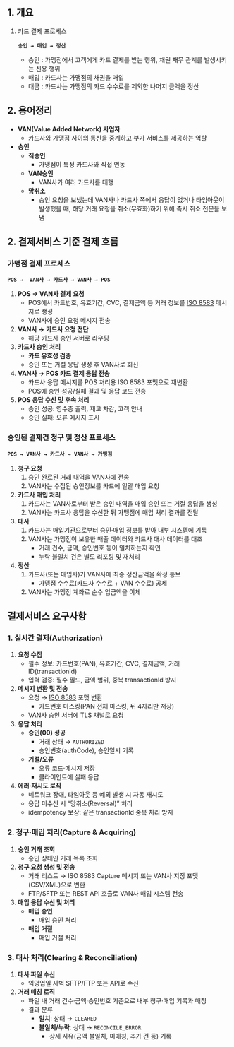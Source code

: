 ## 1. 개요

1. 카드 결제 프로세스
    
    **`승인 → 매입 → 정산`**
    
    - 승인 : 가맹점에서 고객에게 카드 결제를 받는 행위, 채권 채무 관계를 발생시키는 신용 행위
    - 매입 : 카드사는 가맹점의 채권을 매입
    - 대금 : 카드사는 가맹점의 카드 수수료를 제외한 나머지 금액을 정산

## 2. 용어정리

- **VAN(Value Added Network) 사업자**
    - 카드사와 가맹점 사이의 통신을 중계하고 부가 서비스를 제공하는 역할
- **승인**
    - **직승인**
        - 가맹점이 특정 카드사와 직접 연동
    - **VAN승인**
        - VAN사가 여러 카드사를 대행
    - **망취소**
        - 승인 요청을 보냈는데 VAN사나 카드사 쪽에서 응답이 없거나 타임아웃이 발생했을 때, 해당 거래 요청을 취소(무효화)하기 위해 즉시 취소 전문을 보냄

## 2. 결제서비스 기준 결제 흐름

### 가맹점 결제 프로세스

**`POS →  VAN사 → 카드사 → VAN사 → POS`**

1. **POS → VAN사 결제 요청**
    - POS에서 카드번호, 유효기간, CVC, 결제금액 등 거래 정보를 [ISO 8583](https://ko.wikipedia.org/wiki/ISO_8583) 메시지로 생성
    - VAN사에 승인 요청 메시지 전송
2. **VAN사 → 카드사 요청 전단**
    - 해당 카드사 승인 서버로 라우팅
3. **카드사 승인 처리**
    - **카드 유효성 검증**
    - 승인 또는 거절 응답 생성 후 VAN사로 회신
4. **VAN사 → POS 카드 결제 응답 전송**
    - 카드사 응답 메시지를 POS 처리용 ISO 8583 포맷으로 재변환
    - POS에 승인 성공/실패 결과 및 응답 코드 전송
5. **POS 응답 수신 및 후속 처리**
    - 승인 성공: 영수증 출력, 재고 차감, 고객 안내
    - 승인 실패: 오류 메시지 표시

### 승인된 결제건 청구 및 정산 프로세스

**`POS → VAN사 → 카드사 → VAN사 → 가맹점`**

1. **청구 요청**
    1. 승인 완료된 거래 내역을 VAN사에 전송
    2. VAN사는 수집된 승인정보를 카드에 일괄 매입 요청
2. **카드사 매입 처리**
    1. 카드사는 VAN사로부터 받은 승인 내역을 매입 승인 또는 거절 응답을 생성
    2. VAN사는 카드사 응답을 수신한 뒤 가맹점에 매입 처리 결과를 전달
3. **대사**
    1. 카드사는 매입기관으로부터 승인·매입 정보를 받아 내부 시스템에 기록
    2. VAN사는 가맹점이 보유한 매출 데이터와 카드사 대사 데이터를 대조
        - 거래 건수, 금액, 승인번호 등이 일치하는지 확인
        - 누락·불일치 건은 별도 리포팅 및 재처리
4. **정산**
    1. 카드사(또는 매입사)가 VAN사에 최종 정산금액을 확정 통보
        - 가맹점 수수료(카드사 수수료 + VAN 수수료) 공제
    2. VAN사는 가맹점 계좌로 순수 입금액을 이체

## 결제서비스 요구사항

### 1. 실시간 결제(Authorization)

1. **요청 수집**
    - 필수 정보: 카드번호(PAN), 유효기간, CVC, 결제금액, 거래 ID(transactionId)
    - 입력 검증: 필수 필드, 금액 범위, 중복 transactionId 방지
2. **메시지 변환 및 전송**
    - 요청 → [ISO 8583](https://ko.wikipedia.org/wiki/ISO_8583) 포맷 변환
        - 카드번호 마스킹(PAN 전체 마스킹, 뒤 4자리만 저장)
    - VAN사 승인 서버에 TLS 채널로 요청
3. **응답 처리**
    - **승인(00) 성공**
        - 거래 상태 → `AUTHORIZED`
        - 승인번호(authCode), 승인일시 기록
    - **거절/오류**
        - 오류 코드·메시지 저장
        - 클라이언트에 실패 응답
4. **에러·재시도 로직**
    - 네트워크 장애, 타임아웃 등 예외 발생 시 자동 재시도
    - 응답 미수신 시 “망취소(Reversal)” 처리
    - idempotency 보장: 같은 transactionId 중복 처리 방지

### 2. 청구·매입 처리(Capture & Acquiring)

1. **승인 거래 조회**
    - 승인 상태인 거래 목록 조회
2. **청구 요청 생성 및 전송**
    - 거래 리스트 → ISO 8583 Capture 메시지 또는 VAN사 지정 포맷(CSV/XML)으로 변환
    - FTP/SFTP 또는 REST API 호출로 VAN사 매입 시스템 전송
3. **매입 응답 수신 및 처리**
    - **매입 승인**
        - 매입 승인 처리
    - **매입 거절**
        - 매입 거절 처리

### 3. 대사 처리(Clearing & Reconciliation)

1. **대사 파일 수신**
    - 익영업일 새벽 SFTP/FTP 또는 API로 수신
2. **거래 매칭 로직**
    - 파일 내 거래 건수·금액·승인번호 기준으로 내부 청구·매입 기록과 매칭
    - 결과 분류
        - **일치**: 상태 → `CLEARED`
        - **불일치/누락**: 상태 → `RECONCILE_ERROR`
            - 상세 사유(금액 불일치, 미매칭, 추가 건 등) 기록
